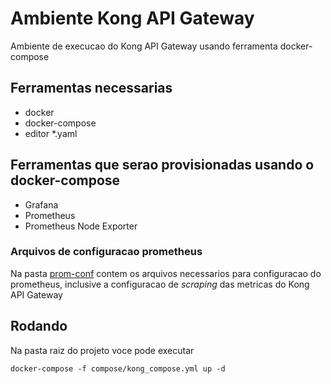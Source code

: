# Ambiente Kong API Gateway

Ambiente de execucao do Kong API Gateway usando ferramenta docker-compose

## Ferramentas necessarias
* docker
* docker-compose
* editor *.yaml


## Ferramentas que serao provisionadas usando o docker-compose
* Grafana
* Prometheus
* Prometheus Node Exporter

### Arquivos de configuracao prometheus

Na pasta [prom-conf](compose/prom-conf) contem os arquivos necessarios para configuracao do prometheus, inclusive a configuracao de _scraping_ das metricas do Kong API Gateway


## Rodando

Na pasta raiz do projeto voce pode executar

```shell
docker-compose -f compose/kong_compose.yml up -d
```
